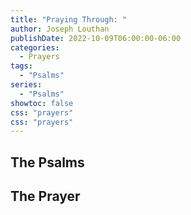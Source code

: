 ```yaml
---
title: "Praying Through: "
author: Joseph Louthan
publishDate: 2022-10-09T06:00:00-06:00
categories:
  - Prayers
tags:
  - "Psalms"
series:
  - "Psalms"
showtoc: false
css: "prayers"
css: "prayers"
---
```

## The Psalms



## The Prayer

<div style="font-variant: small-caps;">

</div>

```text

```


